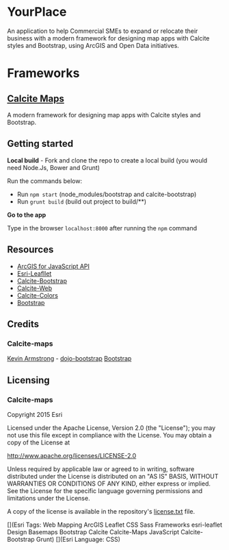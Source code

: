 # YourPlace

An application to help Commercial SMEs to expand or relocate their business with a modern framework for designing map apps with Calcite styles and Bootstrap, using ArcGIS and Open Data initiatives. 

# Frameworks

## [Calcite Maps](https://github.com/Esri/calcite-maps)
A modern framework for designing map apps with Calcite styles and Bootstrap.

## Getting started

**Local build** - Fork and clone the repo to create a local build (you would need Node.Js, Bower and Grunt)

 Run the commands below:

 * Run `npm start` (node_modules/bootstrap and calcite-bootstrap)
 * Run `grunt build` (build out project to build/**)
 
 **Go to the app**
 
 Type in the browser `localhost:8000` after running the `npm` command

## Resources

* [ArcGIS for JavaScript API](http://developers.arcgis.com)
* [Esri-Leafllet](http://github.com/esri/esri-leaflet)
* [Calcite-Bootstrap](http://github.com/esri/calcite-bootstrap)
* [Calcite-Web](http://github.com/esri/calcite-web)
* [Calcite-Colors](http://github.com/esri/calcite-colors)
* [Bootstrap](http://getbootstrap.com)

## Credits

### Calcite-maps
[Kevin Armstrong](https://github.com/xsokev) - [dojo-bootstrap](http://xsokev.github.io/Dojo-Bootstrap/)
[Bootstrap](http://getbootstrap.com/)

## Licensing

### Calcite-maps

Copyright 2015 Esri

Licensed under the Apache License, Version 2.0 (the "License");
you may not use this file except in compliance with the License.
You may obtain a copy of the License at

   http://www.apache.org/licenses/LICENSE-2.0

Unless required by applicable law or agreed to in writing, software
distributed under the License is distributed on an "AS IS" BASIS,
WITHOUT WARRANTIES OR CONDITIONS OF ANY KIND, either express or implied.
See the License for the specific language governing permissions and
limitations under the License.

A copy of the license is available in the repository's [license.txt](https://github.com/Esri/calcite-maps/blob/master/license.txt) file.

[](Esri Tags: Web Mapping ArcGIS Leaflet CSS Sass Frameworks esri-leaflet Design Basemaps Bootstrap Calcite Calcite-Maps JavaScript Calcite-Bootstrap Grunt)
[](Esri Language: CSS)
